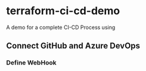 # terraform-ci-cd-demo
A demo for a complete CI-CD Process using 


## Connect GitHub and Azure DevOps

### Define WebHook

